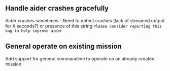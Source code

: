 ## Handle aider crashes gracefully

Aider crashes sometimes - Need to detect crashes (lack of streamed output for X seconds?) or presence of this string `Please consider reporting this bug to help improve aider`

## General operate on existing mission

Add support for general commandline to operate on an already created mission
